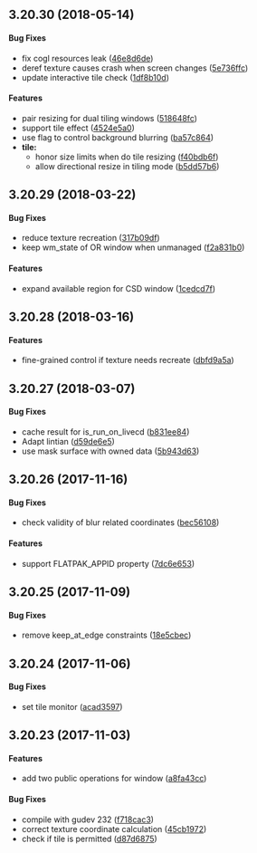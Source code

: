 ##  3.20.30 (2018-05-14)


#### Bug Fixes

*   fix cogl resources leak ([46e8d6de](46e8d6de))
*   deref texture causes crash when screen changes ([5e736ffc](5e736ffc))
*   update interactive tile check ([1df8b10d](1df8b10d))

#### Features

*   pair resizing for dual tiling windows ([518648fc](518648fc))
*   support tile effect ([4524e5a0](4524e5a0))
*   use flag to control background blurring ([ba57c864](ba57c864))
* **tile:**
  *  honor size limits when do tile resizing ([f40bdb6f](f40bdb6f))
  *  allow directional resize in tiling mode ([b5dd57b6](b5dd57b6))



##  3.20.29 (2018-03-22)


#### Bug Fixes

*   reduce texture recreation ([317b09df](317b09df))
*   keep wm_state of OR window when unmanaged ([f2a831b0](f2a831b0))

#### Features

*   expand available region for CSD window ([1cedcd7f](1cedcd7f))



##  3.20.28 (2018-03-16)


#### Features

*   fine-grained control if texture needs recreate ([dbfd9a5a](dbfd9a5a))



##  3.20.27 (2018-03-07)


#### Bug Fixes

*   cache result for is_run_on_livecd ([b831ee84](b831ee84))
*   Adapt lintian ([d59de6e5](d59de6e5))
*   use mask surface with owned data ([5b943d63](5b943d63))



##  3.20.26 (2017-11-16)


#### Bug Fixes

*   check validity of blur related coordinates ([bec56108](bec56108))

#### Features

*   support FLATPAK_APPID property ([7dc6e653](7dc6e653))



##  3.20.25 (2017-11-09)


#### Bug Fixes

*   remove keep_at_edge constraints ([18e5cbec](18e5cbec))



##  3.20.24 (2017-11-06)


#### Bug Fixes

*   set tile monitor ([acad3597](acad3597))



## 3.20.23 (2017-11-03)

#### Features

*   add two public operations for window ([a8fa43cc](a8fa43cc))

#### Bug Fixes

*   compile with gudev 232 ([f718cac3](f718cac3))
*   correct texture coordinate calculation ([45cb1972](45cb1972))
*   check if tile is permitted ([d87d6875](d87d6875))


